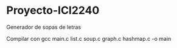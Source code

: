 # Proyecto-ICI2240
Generador de sopas de letras

Compilar con gcc main.c list.c soup.c graph.c hashmap.c -o main